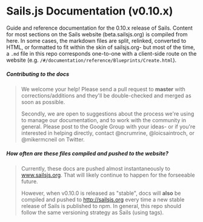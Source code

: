 # Sails.js Documentation (v0.10.x)


Guide and reference documentation for the 0.10.x release of Sails.  Content for most sections on the Sails website (beta.sailsjs.org) is compiled from here.  In some cases, the markdown files are split, relinked, converted to HTML, or formatted to fit within the skin of sailsjs.org- but most of the time, a `.md` file in this repo corresponds one-to-one with a client-side route on the website (e.g. `/#/documentation/reference/Blueprints/Create.html`).


##### Contributing to the docs
> We welcome your help!  Please send a pull request to **master** with corrections/additions and they'll be double-checked and merged as soon as possible.
>
> Secondly, we are open to suggestions about the process we're using to manage our documentation, and to work with the community in general.  Please post to the Google Group with your ideas- or if you're interested in helping directly, contact @ncrumrine, @loicsaintroch, or @mikermcneil on Twitter.

##### How often are these files compiled and pushed to the website?
> Currently, these docs are pushed almost instantaneously to www.sailsjs.org.  That will likely continue to happen for the forseeable future.
> 
> However, when v0.10.0 is released as "stable", docs will **also** be compiled and pushed to http://sailsjs.org every time a new stable release of Sails is published to npm.  In general, this repo should follow the same versioning strategy as Sails (using tags).
